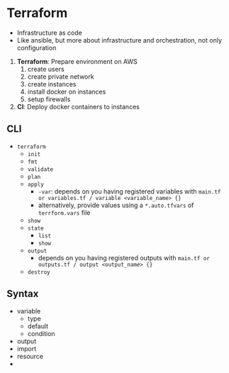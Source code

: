 # Terraform

-   Infrastructure as code
-   Like ansible, but more about infrastructure and orchestration, not only configuration

1. **Terraform**: Prepare environment on AWS
    1. create users
    2. create private network
    3. create instances
    4. install docker on instances
    5. setup firewalls
2. **CI**: Deploy docker containers to instances

## CLI

-   `terraform`
    -   `init`
    -   `fmt`
    -   `validate`
    -   `plan`
    -   `apply`
        -   `-var`: depends on you having registered variables with `main.tf or variables.tf / variable <variable_name> {}`
        -   alternatively, provide values using a `*.auto.tfvars` of `terrform.vars` file
    -   `show`
    -   `state`
        -   `list`
        -   `show`
    -   `output`
        -   depends on you having registered outputs with `main.tf or outputs.tf / output <output_name> {}`
    -   `destroy`

## Syntax

-   variable
    -   type
    -   default
    -   condition
-   output
-   import
-   resource <type> <name>
-
